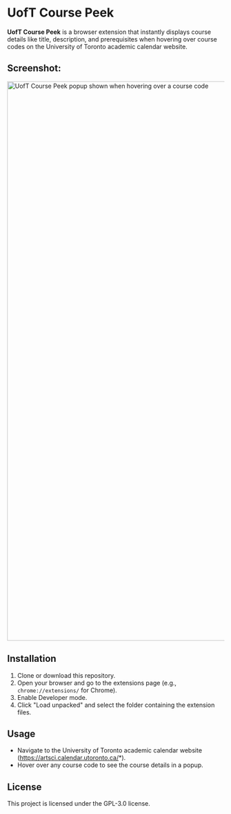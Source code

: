 # UofT Course Peek

**UofT Course Peek** is a browser extension that instantly displays course details like title, description, and prerequisites when hovering over course codes on the University of Toronto academic calendar website.

## Screenshot:
<img width="1294" alt="UofT Course Peek popup shown when hovering over a course code" src="https://github.com/user-attachments/assets/6a3e3b3c-a454-43c5-ab4d-1abdf5c7bed1" />


## Installation

1. Clone or download this repository.
2. Open your browser and go to the extensions page (e.g., `chrome://extensions/` for Chrome).
3. Enable Developer mode.
4. Click "Load unpacked" and select the folder containing the extension files.

## Usage

- Navigate to the University of Toronto academic calendar website (https://artsci.calendar.utoronto.ca/*).
- Hover over any course code to see the course details in a popup.

## License

This project is licensed under the GPL-3.0 license.
